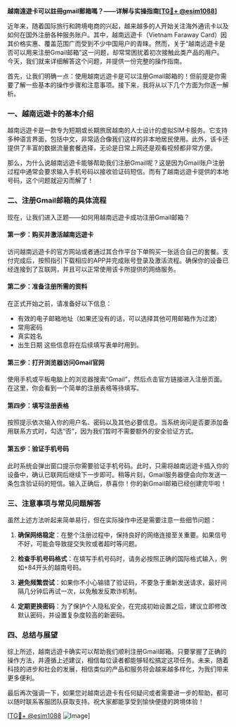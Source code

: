 **越南遠遊卡可以註冊gmail郵箱嗎？——详解与实操指南[[TG💪+ @esim1088](https://t.me/s/esim1088)]**

近年来，随着国际旅行和跨境电商的兴起，越来越多的人开始关注海外通讯卡以及如何在国外注册各种服务账户。其中，越南远遊卡（Vietnam Faraway Card）因其价格实惠、覆盖范围广而受到不少中国用户的青睐。然而，关于“越南远遊卡是否可以用来注册Gmail邮箱”这一问题，却常常困扰着初次接触此类产品的用户。今天，我们就来详细解答这个问题，并提供一份完整的操作指南。

首先，让我们明确一点：使用越南远遊卡是可以注册Gmail邮箱的！但前提是你需要了解一些基本的操作步骤和注意事项。接下来，我将从以下几个方面为你逐一解析。

### 一、越南远遊卡的基本介绍

越南远遊卡是一款专为短期或长期旅居越南的人士设计的虚拟SIM卡服务。它支持多种语言界面，包括中文，非常适合像我们这样的非本地居民使用。此外，该卡还提供了丰富的数据流量套餐选择，无论是日常上网还是观看视频都非常方便。

那么，为什么说越南远遊卡能够帮助我们注册Gmail呢？这是因为Gmail账户注册过程中通常会要求输入手机号码以接收验证码短信。而有了越南远遊卡提供的本地号码，这个问题就迎刃而解了！

### 二、注册Gmail邮箱的具体流程

现在，让我们进入正题——如何用越南远遊卡成功注册Gmail邮箱？

#### 第一步：购买并激活越南远遊卡
访问越南远遊卡的官方网站或者通过其合作平台下单购买一张适合自己的套餐。支付完成后，按照指引下载相应的APP并完成账号登录及激活流程。确保你的设备已经连接到了互联网，并且可以正常使用该卡所提供的网络服务。

#### 第二步：准备注册所需的资料
在正式开始之前，请准备好以下信息：
- 有效的电子邮箱地址（如果还没有的话，可以选择其他可用邮箱作为过渡）
- 常用密码
- 真实姓名
- 出生日期
这些信息将在后续填写表单时用到。

#### 第三步：打开浏览器访问Gmail官网
使用手机或平板电脑上的浏览器搜索“Gmail”，然后点击官方链接进入注册页面。在这里，你会看到一个简单的注册表格等待填写。

#### 第四步：填写注册表格
按照提示依次输入你的用户名、密码以及其他必要信息。当系统询问是否要添加备用联系方式时，勾选“否”，因为我们暂时不需要额外的安全验证方式。

#### 第五步：验证手机号码
此时系统会弹出窗口提示你需要验证手机号码。此时，只需将越南远遊卡插入你的设备中，确认已联网后继续下一步即可。稍等片刻，Gmail服务器便会向你发送一条包含验证码的短信。输入正确后，恭喜你！你的新Gmail邮箱已经创建完毕啦！

### 三、注意事项与常见问题解答

虽然上述方法听起来简单易行，但在实际操作中还是需要注意一些细节问题：

1. **确保网络稳定**：在整个注册过程中，保持良好的网络连接至关重要。如果信号不好，可能会导致提交失败或者超时等问题。
   
2. **检查手机号码格式**：在填写手机号码时，请务必按照正确的国际格式输入，例如+84开头的越南号码。

3. **避免频繁尝试**：如果你不小心输错了验证码，不要急于重新发送请求，最好间隔几分钟后再试一次，以免触发反欺诈机制。

4. **定期更换密码**：为了保护个人隐私安全，在完成初始设置之后，建议立即修改默认密码，并设置复杂度较高的新密码。

### 四、总结与展望

综上所述，越南远遊卡确实可以帮助我们顺利注册Gmail邮箱。只要掌握了正确的操作方法，并遵循上述建议，相信每位读者都能够轻松搞定这项任务。未来，随着科技的进步和社会的发展，相信类似的产品和服务将会越来越多样化，为我们带来更多便利。

最后再次强调一下，如果您对越南远遊卡有任何疑问或者需要进一步的帮助，都可以随时联系客服团队获取支持。祝大家都能享受到愉快便捷的跨境体验！

[[TG💪+ @esim1088](https://t.me/s/esim1088) ![Image](https://i.postimg.cc/4NQfJmqS/Snipaste-2025-05-13-00-14-12.png)]